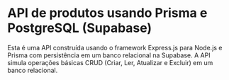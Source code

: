# API de produtos usando Prisma e PostgreSQL (Supabase)

Esta é uma API construída usando o framework Express.js para Node.js e Prisma com persistência em um banco relacional na Supabase. A API simula operações básicas CRUD (Criar, Ler, Atualizar e Excluir) em um banco relacional.

